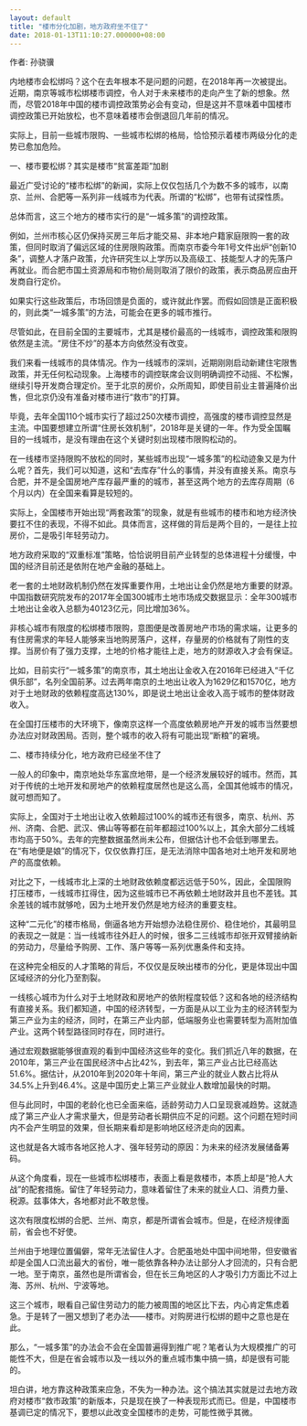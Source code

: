 ```yaml
---
layout: default
title: "楼市分化加剧，地方政府坐不住了"
date: 2018-01-13T11:10:27.000000+08:00
---
```


作者: 孙骁骥

内地楼市会松绑吗？这个在去年根本不是问题的问题，在2018年再一次被提出。近期，南京等城市松绑楼市调控，令人对于未来楼市的走向产生了新的想象。然而，尽管2018年中国的楼市调控政策势必会有变动，但是这并不意味着中国楼市调控政策已开始放松，也不意味着楼市会倒退回几年前的情况。

实际上，目前一些城市限购、一些城市松绑的格局，恰恰预示着楼市两级分化的走势已愈加危险。

一、楼市要松绑？其实是楼市“贫富差距”加剧

最近广受讨论的“楼市松绑”的新闻，实际上仅仅包括几个为数不多的城市，以南京、兰州、合肥等一系列非一线城市为代表。所谓的“松绑”，也带有试探性质。

总体而言，这三个地方的楼市实行的是“一城多策”的调控政策。

例如，兰州市核心区仍保持买房三年后才能交易、非本地户籍家庭限购一套的政策，但同时取消了偏远区域的住房限购政策。而南京市委今年1号文件出炉“创新10条”，调整人才落户政策，允许研究生以上学历以及高级工、技能型人才的先落户再就业。而合肥市国土资源局和市物价局则取消了限价的政策，表示商品房应由开发商自行定价。

如果实行这些政策后，市场回馈是负面的，或许就此作罢。而假如回馈是正面积极的，则此类“一城多策”的方法，可能会在更多的城市推行。

尽管如此，在目前全国的主要城市，尤其是楼价最高的一线城市，调控政策和限购依然是主流。“房住不炒”的基本方向依然没有改变。

我们来看一线城市的具体情况。作为一线城市的深圳，近期刚刚启动新建住宅限售政策，并无任何松动现象。上海楼市的调控联席会议则明确调控不动摇、不松懈，继续引导开发商合理定价。至于北京的房价，众所周知，即使目前业主普遍降价出售，但北京仍没有准备对楼市进行“救市”的打算。

毕竟，去年全国110个城市实行了超过250次楼市调控，高强度的楼市调控显然是主流。中国要想建立所谓“住房长效机制”，2018年是关键的一年。作为受全国瞩目的一线城市，是没有理由在这个关键时刻出现楼市限购松动的。

在一线楼市坚持限购不放松的同时，某些城市出现“一城多策”的松动迹象又是为什么呢？首先，我们可以知道，这和“去库存”什么的事情，并没有直接关系。南京与合肥，并不是全国房地产库存最严重的的城市，甚至这两个地方的去库存周期（6个月以内）在全国来看算是较短的。

实际上，全国楼市开始出现“两套政策”的现象，就是有些城市的楼市和地方经济快要扛不住的表现，不得不如此。具体而言，这样做的背后是两个目的，一是往上拉房价，二是吸引年轻劳动力。

地方政府采取的“双重标准”策略，恰恰说明目前产业转型的总体进程十分缓慢，中国的经济目前还是依附在地产金融的基础上。

老一套的土地财政机制仍然在发挥重要作用，土地出让金仍然是地方重要的财源。中国指数研究院发布的2017年全国300城市土地市场成交数据显示：全年300城市土地出让金收入总额为40123亿元，同比增加36%。

非核心城市有限度的松绑楼市限购，意图便是改善房地产市场的需求端，让更多的有住房需求的年轻人能够来当地购房落户，这样，存量房的价格就有了刚性的支撑。当房价有了强力支撑，土地的价格才能往上走，地方的财源收入才会有保证。

比如，目前实行“一城多策”的南京市，其土地出让金收入在2016年已经进入“千亿俱乐部”，名列全国前茅。过去两年南京的土地出让收入为1629亿和1570亿，地方对于土地财政的依赖程度高达130%，即是说土地出让金收入高于城市的整体财政收入。

在全国打压楼市的大环境下，像南京这样一个高度依赖房地产开发的城市当然要想办法应对财政困局。否则，整个城市的收入将有可能出现“断粮”的窘境。

二、楼市持续分化，地方政府已经坐不住了

一般人的印象中，南京地处华东富庶地带，是一个经济发展较好的城市。然而，其对于传统的土地开发和房地产的依赖程度居然也是这么高，全国其他城市的情况，就可想而知了。

实际上，全国对于土地出让收入依赖超过100%的城市还有很多，南京、杭州、苏州、济南、合肥、武汉、佛山等等都在前年都超过100%以上，其余大部分二线城市均高于50%。去年的完整数据虽然尚未公布，但据估计也不会低到哪里去。在“有地便是娘”的情况下，仅仅依靠打压，是无法消除中国各地对土地开发和房地产的高度依赖。

对比之下，一线城市北上深的土地财政依赖度都远远低于50%，因此，全国限购打压楼市，一线城市扛得住，因为这些城市已不再依赖土地财政并且也不差钱。其余差钱的城市就够呛，因为土地开发仍然是地方经济的重要支柱。

这种“二元化”的楼市格局，倒逼各地方开始想办法稳住房价、稳住地价，其最明显的表现之一就是：当一线城市往外赶人的时候，很多二三线城市却张开双臂接纳新的劳动力，尽量给予购房、工作、落户等等一系列优惠条件和支持。

在这种完全相反的人才策略的背后，不仅仅是反映出楼市的分化，更是体现出中国区域经济的分化乃至割裂。

一线核心城市为什么对于土地财政和房地产的依附程度较低？这和各地的经济结构有直接关系。我们都知道，中国的经济转型，一方面是从以工业为主的经济转型为第三产业为主的经济，同时，在第三产业内部，低端服务业也需要转型为高附加值产业。这两个转型路径同时存在，同时进行。

通过宏观数据能够很直观的看到中国经济这些年的变化。我们抓近八年的数据，在2010年，第三产业在国民经济中占比42%，到去年，第三产业占比已经高达51.6%。据估计，从2010年到2020年十年间，第三产业的就业人数占比将从34.5%上升到46.4%。这是中国历史上第三产业就业人数增加最快的时期。

但与此同时，中国的老龄化也已全面来临，适龄劳动力人口呈现衰减趋势。这就造成了第三产业人才需求量大，但是劳动者长期供应不足的问题。这个问题在短时间内不会产生明显的效果，但长期来看却是影响地区经济走向的因素。

这也就是各大城市各地区抢人才、强年轻劳动的原因：为未来的经济发展储备筹码。

从这个角度看，现在一些城市松绑楼市，表面上看是救楼市，本质上却是“抢人大战”的配套措施。留住了年轻劳动力，意味着留住了未来的就业人口、消费力量、税源。兹事体大，各地都对此不敢怠慢。

这次有限度松绑的合肥、兰州、南京，都是所谓省会城市。但是，在经济规律面前，省会也不好使。

兰州由于地理位置偏僻，常年无法留住人才。合肥虽地处中国中间地带，但安徽省却是全国人口流出最大的省份，唯一能依靠各种办法让部分人才回流的，只有合肥一地。至于南京，虽然也是所谓省会，但在长三角地区的人才吸引力方面比不过上海、苏州、杭州、宁波等地。

这三个城市，眼看自己留住劳动力的能力被周围的地区比下去，内心肯定焦虑着急。于是转了一圈又想到了老办法——楼市。对购房进行松绑的题中之意也是在此。

那么，“一城多策”的办法会不会在全国普遍得到推广呢？笔者认为大规模推广的可能性不大，但是在省会城市以及一线以外的重点城市集中搞一搞，却是很有可能的。

坦白讲，地方靠这种政策来应急，不失为一种办法。这个搞法其实就是过去地方政府对楼市“救市政策”的新版本，只是现在换了一种表现形式而已。但是，中国楼市基调已定的情况下，要想以此改变全国楼市的走势，可能性微乎其微。


